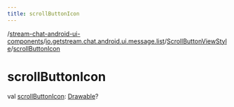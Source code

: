```yaml
---
title: scrollButtonIcon
---
```

/[stream-chat-android-ui-components](../../index.md)/[io.getstream.chat.android.ui.message.list](../index.md)/[ScrollButtonViewStyle](index.md)/[scrollButtonIcon](scrollButtonIcon.md)  
  
  
  
# scrollButtonIcon  
val [scrollButtonIcon](scrollButtonIcon.md): [Drawable](https://developer.android.com/reference/kotlin/android/graphics/drawable/Drawable.html)?
